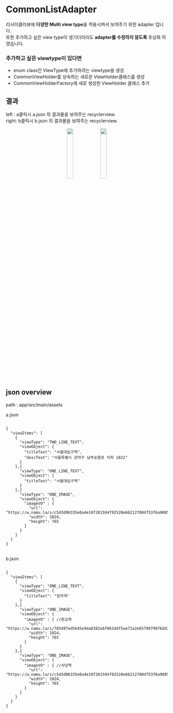 # CommonListAdapter
리사이클러뷰에 **다양한 Multi view type**을 적용시켜서 보여주기 위한 adapter 입니다.  
또한 추가하고 싶은 view type이 생기더라라도 **adapter를 수정하지 않도록** 추상화 하였습니다.  

### 추가하고 싶은 viewtype이 있다면
- enum class인 ViewType에 추가하려는 viewtype을 생성
- CommonViewHolder를 상속하는 새로운 ViewHolder클래스를 생성
- CommonViewHolderFactory에 새로 생성한 ViewHolder 클래스 추가

## 결과
left : a클릭시 a.json 의 결과물을 보여주는 recyclerview.   
right: b클릭시 b.json 의 결과물을 보여주는 recyclerview. 

<p align="center">
    <img src="https://user-images.githubusercontent.com/62279741/179174321-d0e65074-dbfa-4962-ade5-e07d46919719.jpg"  width="20%"/>
  <img src="https://user-images.githubusercontent.com/62279741/179174325-2bfa6a67-8086-41cd-b615-6afe435c82ad.jpg"  width="20%"/>
</p>

## json overview
path : app/src/main/assets

a.json
<pre>
<code>
{
  "viewItems": [
    {
      "viewType": "TWO_LINE_TEXT",
      "viewObject": {
        "titleText": "서울대입구역",
        "descText": "서울특별시 관악구 남부순환로 지하 1822"
      }
    },{
      "viewType": "ONE_LINE_TEXT",
      "viewObject": {
        "titleText": "서울대입구역"
      }
    },{
      "viewType": "ONE_IMAGE",
      "viewObject": {
        "imageVO" : {
          "url": "https://w.namu.la/s/c5d3d06335e8a4e19f201594792520e66212780df53f6a9085ca022538933500e74d2674f72521f0d19489c1a325497811b97d55b740179ed24e321051ba6dd9f059abd29dbc67681ad907cf5cd789ccc9874d7bfbe2df88c91afc38d8c2edde340bc3b48f5da9f4f463d216b27e373d",
          "width": 1024,
          "height": 765
        }
      }
    }
  ]
}
</code>
</pre>
b.json
<pre>
<code>
{
  "viewItems": [
    {
      "viewType": "ONE_LINE_TEXT",
      "viewObject": {
        "titleText": "정자역"
      }
    },{
      "viewType": "ONE_IMAGE",
      "viewObject": {
        "imageVO" : { //판교역
          "url": "https://w.namu.la/s/785497ed5645e9da8382e6f063ddf5ae71e2e6579979976dd2d34a5c570c5b0673f7622eda1ee6c6d09953599a3c0631d2bbc45dfc0bfa217577db40795aa8020f7442cd0d20adc940bf51efe0244a69518530142ac2dabe506cde6555431149a2d19e75aa376e1fb99c08a90e244c33",
          "width": 1024,
          "height": 765
        }
      }
    },{
      "viewType": "ONE_IMAGE",
      "viewObject": {
        "imageVO" : { //사당역
          "url": "https://w.namu.la/s/c5d3d06335e8a4e19f201594792520e66212780df53f6a9085ca022538933500e74d2674f72521f0d19489c1a325497811b97d55b740179ed24e321051ba6dd9f059abd29dbc67681ad907cf5cd789ccc9874d7bfbe2df88c91afc38d8c2edde340bc3b48f5da9f4f463d216b27e373d",
          "width": 1024,
          "height": 765
        }
      }
    }
  ]
}
</code>
</p>
